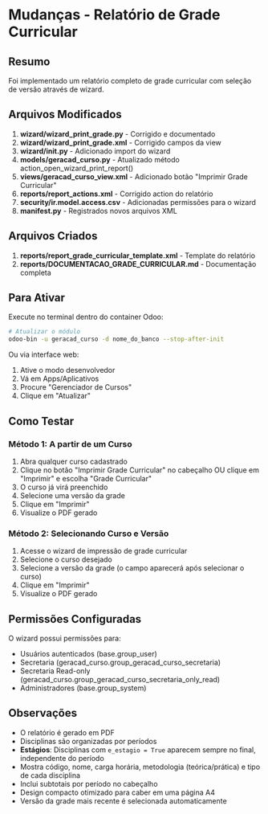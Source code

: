 # Mudanças - Relatório de Grade Curricular

## Resumo
Foi implementado um relatório completo de grade curricular com seleção de versão através de wizard.

## Arquivos Modificados

1. **wizard/wizard_print_grade.py** - Corrigido e documentado
2. **wizard/wizard_print_grade.xml** - Corrigido campos da view
3. **wizard/__init__.py** - Adicionado import do wizard
4. **models/geracad_curso.py** - Atualizado método action_open_wizard_print_report()
5. **views/geracad_curso_view.xml** - Adicionado botão "Imprimir Grade Curricular"
6. **reports/report_actions.xml** - Corrigido action do relatório
7. **security/ir.model.access.csv** - Adicionadas permissões para o wizard
8. **__manifest__.py** - Registrados novos arquivos XML

## Arquivos Criados

1. **reports/report_grade_curricular_template.xml** - Template do relatório
2. **reports/DOCUMENTACAO_GRADE_CURRICULAR.md** - Documentação completa

## Para Ativar

Execute no terminal dentro do container Odoo:
```bash
# Atualizar o módulo
odoo-bin -u geracad_curso -d nome_do_banco --stop-after-init
```

Ou via interface web:
1. Ative o modo desenvolvedor
2. Vá em Apps/Aplicativos
3. Procure "Gerenciador de Cursos"
4. Clique em "Atualizar"

## Como Testar

### Método 1: A partir de um Curso
1. Abra qualquer curso cadastrado
2. Clique no botão "Imprimir Grade Curricular" no cabeçalho OU clique em "Imprimir" e escolha "Grade Curricular"
3. O curso já virá preenchido
4. Selecione uma versão da grade
5. Clique em "Imprimir"
6. Visualize o PDF gerado

### Método 2: Selecionando Curso e Versão
1. Acesse o wizard de impressão de grade curricular
2. Selecione o curso desejado
3. Selecione a versão da grade (o campo aparecerá após selecionar o curso)
4. Clique em "Imprimir"
5. Visualize o PDF gerado

## Permissões Configuradas

O wizard possui permissões para:
- Usuários autenticados (base.group_user)
- Secretaria (geracad_curso.group_geracad_curso_secretaria)
- Secretaria Read-only (geracad_curso.group_geracad_curso_secretaria_only_read)
- Administradores (base.group_system)

## Observações

- O relatório é gerado em PDF
- Disciplinas são organizadas por períodos
- **Estágios**: Disciplinas com `e_estagio = True` aparecem sempre no final, independente do período
- Mostra código, nome, carga horária, metodologia (teórica/prática) e tipo de cada disciplina
- Inclui subtotais por período no cabeçalho
- Design compacto otimizado para caber em uma página A4
- Versão da grade mais recente é selecionada automaticamente

